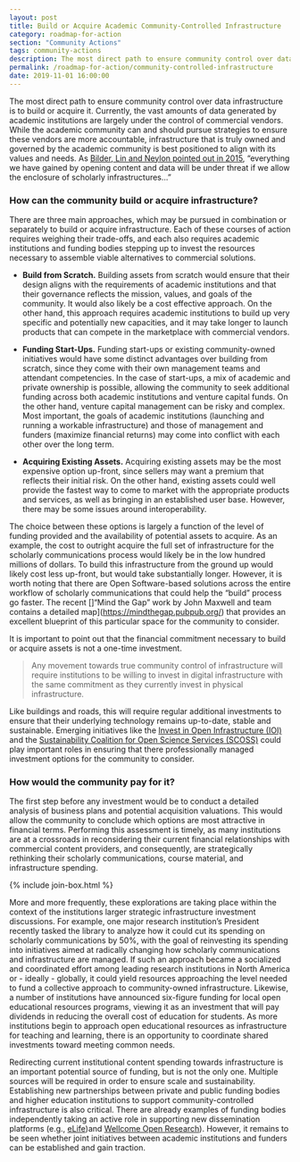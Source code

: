 ```yaml
---
layout: post
title: Build or Acquire Academic Community-Controlled Infrastructure
category: roadmap-for-action
section: "Community Actions"
tags: community-actions
description: The most direct path to ensure community control over data infrastructure is to build or acquire it.
permalink: /roadmap-for-action/community-controlled-infrastructure
date: 2019-11-01 16:00:00
---
```


The most direct path to ensure community control over data infrastructure is to build or acquire it. Currently, the vast amounts of data generated by academic institutions are largely under the control of commercial vendors. While the academic community can and should pursue strategies to ensure these vendors are more accountable, infrastructure that is truly owned and governed by the academic community is best positioned to align with its values and needs. As [Bilder, Lin and Neylon pointed out in 2015](https://figshare.com/articles/Principles_for_Open_Scholarly_Infrastructures_v1/1314859), “everything we have gained by opening content and data will be under threat if we allow the enclosure of scholarly infrastructures...”

### How can the community build or acquire infrastructure?

There are three main approaches, which may be pursued in combination or separately to build or acquire infrastructure. Each of these courses of action requires weighing their trade-offs, and each also requires academic institutions and funding bodies stepping up to invest the resources necessary to assemble viable alternatives to commercial solutions.

* **Build from Scratch.** Building assets from scratch would ensure that their design aligns with the requirements of academic institutions and that their governance reflects the mission, values, and goals of the community. It would also likely be a cost effective approach. On the other hand, this approach requires academic institutions to build up very specific and potentially new capacities, and it may take longer to launch products that can compete in the marketplace with commercial vendors.

* **Funding Start-Ups.** Funding start-ups or existing community-owned initiatives would have some distinct advantages over building from scratch, since they come with their own management teams and attendant competencies. In the case of start-ups, a mix of academic and private ownership is possible, allowing the community to seek additional funding across both academic institutions and venture capital funds. On the other hand, venture capital management can be risky and complex. Most important, the goals of academic institutions (launching and running a workable infrastructure) and those of management and funders (maximize financial returns) may come into conflict with each other over the long term.

* **Acquiring Existing Assets.** Acquiring existing assets may be the most expensive option up-front, since sellers may want a premium that reflects their initial risk. On the other hand, existing assets could well provide the fastest way to come to market with the appropriate products and services, as well as bringing in an established user base. However, there may be some issues around interoperability.

The choice between these options is largely a function of the level of funding provided and the availability of potential assets to acquire. As an example, the cost to outright acquire the full set of infrastructure for the scholarly communications process would likely be in the low hundred millions of dollars. To build this infrastructure from the ground up would likely cost less up-front, but would take substantially longer. However, it is worth noting that there are Open Software-based solutions across the entire workflow of scholarly communications that could help the “build” process go faster. The recent []“Mind the Gap” work by John Maxwell and team contains a detailed map](https://mindthegap.pubpub.org/) that provides an excellent blueprint of this particular space for the community to consider.

It is important to point out that the financial commitment necessary to build or acquire assets is not a one-time investment.

>Any movement towards true community control of infrastructure will require institutions to be willing to invest in digital infrastructure with the same commitment as they currently invest in physical infrastructure.

Like buildings and roads, this will require regular additional investments to ensure that their underlying technology remains up-to-date, stable and sustainable. Emerging initiatives like the [Invest in Open Infrastructure (IOI)](https://investinopen.org/) and the [Sustainability Coalition for Open Science Services (SCOSS)](https://scoss.org/) could play important roles in ensuring that there professionally managed investment options for the community to consider.

### How would the community pay for it?

The first step before any investment would be to conduct a detailed analysis of business plans and potential acquisition valuations. This would allow the community to conclude which options are most attractive in financial terms. Performing this assessment is timely, as many institutions are at a crossroads in reconsidering their current financial relationships with commercial content providers, and consequently, are strategically rethinking their scholarly communications, course material, and infrastructure spending.

{% include join-box.html %}

More and more frequently, these explorations are taking place within the context of the institutions larger strategic infrastructure investment discussions. For example, one major research institution’s President recently tasked the library to analyze how it could cut its spending on scholarly communications by 50%, with the goal of reinvesting its spending into initiatives aimed at radically changing how scholarly communications and infrastructure are managed. If such an approach became a socialized and coordinated effort among leading research institutions in North America or - ideally - globally, it could yield resources approaching the level needed to fund a collective approach to community-owned infrastructure. Likewise, a number of institutions have announced six-figure funding for local open educational resources programs, viewing it as an investment that will pay dividends in reducing the overall cost of education for students. As more institutions begin to approach open educational resources as infrastructure for teaching and learning, there is an opportunity to coordinate shared investments toward meeting common needs.

Redirecting current institutional content spending towards infrastructure is an important potential source of funding, but is not the only one. Multiple sources will be required in order to ensure scale and sustainability. Establishing new partnerships between private and public funding bodies and higher education institutions to support community-controlled infrastructure is also critical. There are already examples of funding bodies independently taking an active role in supporting new dissemination platforms (e.g., [eLife](https://elifesciences.org/))and [Wellcome Open Research](https://wellcomeopenresearch.org/)). However, it remains to be seen whether joint initiatives between academic institutions and funders can be established and gain traction.
